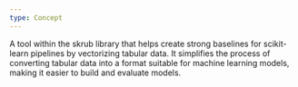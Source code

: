```yaml
---
type: Concept
---
```


A tool within the skrub library that helps create strong baselines for scikit-learn pipelines by vectorizing tabular data. It simplifies the process of converting tabular data into a format suitable for machine learning models, making it easier to build and evaluate models.